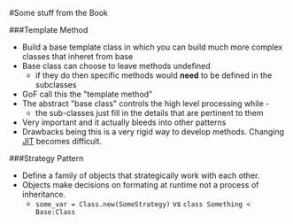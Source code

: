 #Some stuff from the Book

###Template Method

* Build a base template class in which you can build much more complex
  classes that inheret from base
* Base class can choose to leave methods undefined
  * if they do then specific methods would __need__ to be defined in the
  subclasses
* GoF call this the "template method"
* The abstract "base class" controls the high level processing while -
  * the sub-classes just fill in the details that are pertinent to them
* Very important and it actually bleeds into other patterns
* Drawbacks being this is a very rigid way to develop methods. Changing
[JIT][1] becomes difficult.

###Strategy Pattern

* Define a family of objects that strategically work with each other.
* Objects make decisions on formating at runtime not a process of
inheritance.
  * `some_var = Class.new(SomeStrategy)` vs `class Something < Base:Class`

[1]: https://en.wikipedia.org/wiki/Just-in-time_compilation
